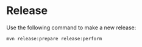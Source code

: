 # Release

Use the following command to make a new release:
```
mvn release:prepare release:perform
```


